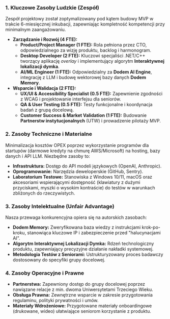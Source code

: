 ### 1. Kluczowe Zasoby Ludzkie (Zespół)

Zespół projektowy został zoptymalizowany pod kątem budowy MVP w trakcie 6-miesięcznej inkubacji, zapewniając kompletność kompetencji przy minimalnym zaangażowaniu.

*   **Zarządzanie i Rozwój (4 FTE):**
    *   **Product/Project Manager (1 FTE):** Rola pełniona przez CTO, odpowiedzialnego za wizję produktu, backlog i harmonogram.
    *   **Desktop Developer (2 FTE):** Kluczowi specjaliści .NET/C++ tworzący aplikację *overlay* i implementujący algorytm **Interaktywnej lokalizacji dymka**.
    *   **AI/ML Engineer (1 FTE):** Odpowiedzialny za **Dodem AI Engine**, integrację z LLM i budowę wektorowej bazy danych **Dodem Memory**.
*   **Wsparcie i Walidacja (2 FTE):**
    *   **UX/UI & Accessibility Specialist (0.5 FTE):** Zapewnienie zgodności z WCAG i projektowanie interfejsu dla seniorów.
    *   **QA & User Testing (0.5 FTE):** Testy funkcjonalne i koordynacja badań z grupą docelową.
    *   **Customer Success & Market Validation (1 FTE):** Budowanie **Partnerstw instytucjonalnych** (UTW) i prowadzenie pilotaży MVP.

### 2. Zasoby Techniczne i Materialne

Minimalizacja kosztów OPEX poprzez wykorzystanie programów dla startupów (darmowe kredyty na chmurę AWS/Microsoft) na hosting, bazy danych i API LLM. Niezbędne zasoby to:
*   **Infrastruktura:** Dostęp do API modeli językowych (OpenAI, Anthropic).
*   **Oprogramowanie:** Narzędzia deweloperskie (GitHub, Sentry).
*   **Laboratorium Testowe:** Stanowiska z Windows 10/11, macOS oraz akcesoriami wspierającymi dostępność (klawiatury z dużymi przyciskami, myszki o wysokim kontraście) do testów w warunkach zbliżonych do rzeczywistych.

### 3. Zasoby Intelektualne (Unfair Advantage)

Nasza przewaga konkurencyjna opiera się na autorskich zasobach:
*   **Dodem Memory:** Zweryfikowana baza wiedzy z instrukcjami krok-po-kroku, stanowiąca kluczowe IP i zabezpieczenie przed "halucynacjami AI".
*   **Algorytm Interaktywnej Lokalizacji Dymka:** Rdzeń technologiczny produktu, zapewniający precyzyjne działanie nakładki systemowej.
*   **Metodologia Testów z Seniorami:** Ustrukturyzowany proces badawczy dostosowany do specyfiki grupy docelowej.

### 4. Zasoby Operacyjne i Prawne

*   **Partnerstwa:** Zapewniony dostęp do grupy docelowej poprzez nawiązane relacje z min. dwoma Uniwersytetami Trzeciego Wieku.
*   **Obsługa Prawna:** Zewnętrzne wsparcie w zakresie przygotowania regulaminu, polityki prywatności i umów.
*   **Materiały Wdrożeniowe:** Przygotowane materiały onboardingowe (drukowane, wideo) ułatwiające seniorom korzystanie z produktu.
